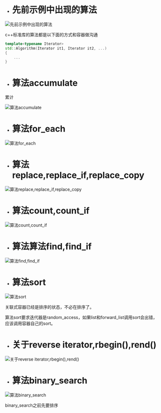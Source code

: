 - # 先前示例中出现的算法

![先前示例中出现的算法](https://github.com/havenow/my-C-plus-plus/blob/master/STL%E6%A0%87%E5%87%86%E5%BA%93%E4%B8%8E%E6%B3%9B%E5%9E%8B%E7%BC%96%E7%A8%8B/images/%E5%85%88%E5%89%8D%E7%A4%BA%E4%BE%8B%E4%B8%AD%E5%87%BA%E7%8E%B0%E7%9A%84%E7%AE%97%E6%B3%95.png)  

c++标准库的算法都是以下面的方式和容器做沟通  
```c++
template<typename Iterator>
std::Algorithm(Iterator it1, Iterator it2, ...)
{
	...
}
```

- # 算法accumulate
累计  

![算法accumulate](https://github.com/havenow/my-C-plus-plus/blob/master/STL%E6%A0%87%E5%87%86%E5%BA%93%E4%B8%8E%E6%B3%9B%E5%9E%8B%E7%BC%96%E7%A8%8B/images/%E7%AE%97%E6%B3%95accumulate.png)  

- # 算法for_each  

![算法for_each](https://github.com/havenow/my-C-plus-plus/blob/master/STL%E6%A0%87%E5%87%86%E5%BA%93%E4%B8%8E%E6%B3%9B%E5%9E%8B%E7%BC%96%E7%A8%8B/images/%E7%AE%97%E6%B3%95for_each.png)  

- # 算法replace,replace_if,replace_copy

![算法replace,replace_if,replace_copy](https://github.com/havenow/my-C-plus-plus/blob/master/STL%E6%A0%87%E5%87%86%E5%BA%93%E4%B8%8E%E6%B3%9B%E5%9E%8B%E7%BC%96%E7%A8%8B/images/%E7%AE%97%E6%B3%95replace%2Creplace_if%2Creplace_copy.png)  

- # 算法count,count_if

![算法count,count_if](https://github.com/havenow/my-C-plus-plus/blob/master/STL%E6%A0%87%E5%87%86%E5%BA%93%E4%B8%8E%E6%B3%9B%E5%9E%8B%E7%BC%96%E7%A8%8B/images/%E7%AE%97%E6%B3%95count%2Ccount_if.png)  

- # 算法算法find,find_if

![算法find,find_if](https://github.com/havenow/my-C-plus-plus/blob/master/STL%E6%A0%87%E5%87%86%E5%BA%93%E4%B8%8E%E6%B3%9B%E5%9E%8B%E7%BC%96%E7%A8%8B/images/%E7%AE%97%E6%B3%95find%2Cfind_if.png)  

- # 算法sort

![算法sort](https://github.com/havenow/my-C-plus-plus/blob/master/STL%E6%A0%87%E5%87%86%E5%BA%93%E4%B8%8E%E6%B3%9B%E5%9E%8B%E7%BC%96%E7%A8%8B/images/%E7%AE%97%E6%B3%95sort.png)  

关联式容器已经是排序的状态，不必在排序了。  

算法sort要求迭代器是random_access，如果list和forward_list调用sort会出错，应该调用容器自己的sort。  

- # 关于reverse iterator,rbegin(),rend()

![关于reverse iterator,rbegin(),rend()](https://github.com/havenow/my-C-plus-plus/blob/master/STL%E6%A0%87%E5%87%86%E5%BA%93%E4%B8%8E%E6%B3%9B%E5%9E%8B%E7%BC%96%E7%A8%8B/images/%E5%85%B3%E4%BA%8Ereverse%20iterator%2Crbegin%28%29%2Crend%28%29.png)  

- # 算法binary_search

![算法binary_search](https://github.com/havenow/my-C-plus-plus/blob/master/STL%E6%A0%87%E5%87%86%E5%BA%93%E4%B8%8E%E6%B3%9B%E5%9E%8B%E7%BC%96%E7%A8%8B/images/%E7%AE%97%E6%B3%95binary_search.png)  

binary_search之前先要排序

